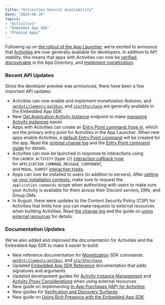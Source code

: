 ```yaml
---
title: "Activities General Availability"
date: "2024-09-26"
topics:
- "Activities"
- "Embedded App SDK"
- "Premium Apps"
---
```


Following up on [the rollout of the App Launcher](https://discord.com/blog/discover-more-ways-to-play-with-apps-now-anywhere-on-discord), we’re excited to announce that [Activities](#DOCS_ACTIVITIES_OVERVIEW) are now generally available for developers. In addition to API stability, this means that apps with Activities can now be [verified](https://support-dev.discord.com/hc/en-us/articles/23926564536471-How-Do-I-Get-My-App-Verified), [discoverable](#DOCS_DISCOVERY_ENABLING_DISCOVERY) in the App Directory, and [implement monetization](#DOCS_MONETIZATION_OVERVIEW).

### Recent API Updates

Since the developer preview was announced, there have been a few important API updates:

- Activities can now enable and implement monetization features, and [`getEntitlements`](#DOCS_DEVELOPER_TOOLS_EMBEDDED_APP_SDK/getentitlements),[`getSkus`](#DOCS_DEVELOPER_TOOLS_EMBEDDED_APP_SDK/getskus), and [`startPurchase`](#DOCS_DEVELOPER_TOOLS_EMBEDDED_APP_SDK/startpurchase) are generally available in the Embedded App SDK.
- New [Get Application Activity Instance](#DOCS_RESOURCES_APPLICATION/get-application-activity-instance) endpoint to make [managing Activity instances](#DOCS_ACTIVITIES_DEVELOPMENT_GUIDES/activity-instance-management) easier.
- Apps with Activities can create an [Entry Point command (type `4`)](#DOCS_INTERACTIONS_APPLICATION_COMMANDS/entry-point-commands), which are the primary entry point for Activities in the App Launcher. When new apps enable Activities, a [default Entry Point command](#DOCS_INTERACTIONS_APPLICATION_COMMANDS/default-entry-point-command) will be created for the app. Read the [original change log](#DOCS_CHANGE_LOG/entry-point-commands) and the [Entry Point command guide](#DOCS_ACTIVITIES_DEVELOPMENT_GUIDES/setting-up-an-entry-point-command) for details.
- Activities can now be launched in response to interactions using the `LAUNCH_ACTIVITY` (type `12`) [interaction callback type](#DOCS_INTERACTIONS_RECEIVING_AND_RESPONDING/interaction-response-object-interaction-callback-type) for `APPLICATION_COMMAND`, `MESSAGE_COMPONENT`, and `MODAL_SUBMIT` [interaction types](#DOCS_INTERACTIONS_RECEIVING_AND_RESPONDING/interaction-object-interaction-type).
- Apps can now be installed to users (in addition to servers). After [setting up your installation contexts](#DOCS_RESOURCES_APPLICATION/setting-supported-installation-contexts), make sure to request the `application.commands` scope when authorizing with users to make sure your Activity is available for them across their Discord servers, DMs, and Group DMs.
- In August, there were updates to the Content Security Policy (CSP) for Activities that limits how you can make requests to external resources when building Activities. Read [the change log](#DOCS_CHANGE_LOG/activities-proxy-csp-update) and the guide on [using external resources](#DOCS_ACTIVITIES_DEVELOPMENT_GUIDES/using-external-resources) for details.

### Documentation Updates

We’ve also added and improved the documentation for Activities and the Embedded App SDK to make it easier to build:

- New reference documentation for [Monetization](#DOCS_MONETIZATION_OVERVIEW) SDK commands: [`getEntitlements`](#DOCS_DEVELOPER_TOOLS_EMBEDDED_APP_SDK/getentitlements),[`getSkus`](#DOCS_DEVELOPER_TOOLS_EMBEDDED_APP_SDK/getskus), and [`startPurchase`](#DOCS_DEVELOPER_TOOLS_EMBEDDED_APP_SDK/startpurchase)
- Updated [Embedded App SDK Reference](#DOCS_DEVELOPER_TOOLS_EMBEDDED_APP_SDK) documentation that adds signatures and arguments
- Updated development guides for [Activity Instance Management](#DOCS_ACTIVITIES_DEVELOPMENT_GUIDES/activity-instance-management) and [Activity Proxy Considerations](#DOCS_ACTIVITIES_DEVELOPMENT_GUIDES/activity-proxy-considerations) when using external resources
- New guide on implementing [In-App Purchases (IAP) for Activities](#DOCS_MONETIZATION_IMPLEMENTING_IAP_FOR_ACTIVITIES)
- New guides for [Verification and Discovery Surfaces](#DOCS_DISCOVERY_OVERVIEW)
- New guide on [Using Rich Presence with the Embedded App SDK](#DOCS_RICH_PRESENCE_USING_WITH_THE_EMBEDDED_APP_SDK)